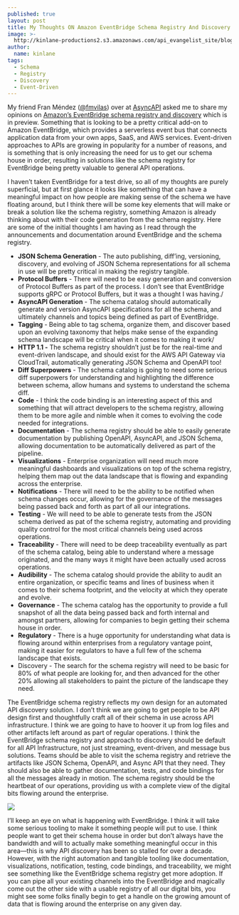 ```yaml
---
published: true
layout: post
title: My Thoughts ON Amazon EventBridge Schema Registry And Discovery
image: >-
  http://kinlane-productions2.s3.amazonaws.com/api_evangelist_site/blog/event_bridge_unite_video_thumbnail.64e8041d0d3c919aa503c8376b1fb9ae4dc11dcf.png
author:
  name: kinlane
tags:
  - Schema
  - Registry
  - Discovery
  - Event-Driven
---
```

My friend Fran Méndez ([@fmvilas](https://twitter.com/fmvilas)) over at [AsyncAPI](https://www.asyncapi.org/) asked me to share my opinions on [Amazon’s EventBridge schema registry and discovery](https://aws.amazon.com/blogs/compute/introducing-amazon-eventbridge-schema-registry-and-discovery-in-preview/) which is in preview. Something that is looking to be a pretty critical add-on to Amazon EventBridge, which provides a serverless event bus that connects application data from your own apps, SaaS, and AWS services. Event-driven approaches to APIs are growing in popularity for a number of reasons, and is something that is only increasing the need for us to get our schema house in order, resulting in solutions like the schema registry for EventBridge being pretty valuable to general API operations.

I haven’t taken EventBridge for a test drive, so all of my thoughts are purely superficial, but at first glance it looks like something that can have a meaningful impact on how people are making sense of the schema we have floating around, but I think there will be some key elements that will make or break a solution like the schema registry, something Amazon is already thinking about with their code generation from the schema registry. Here are some of the initial thoughts I am having as I read through the announcements and documentation around EventBridge and the schema registry.

*   **JSON Schema Generation** - The auto publishing, diff’ing, versioning, discovery, and evolving of JSON Schema representations for all schema in use will be pretty critical in making the registry tangible.
*   **Protocol Buffers** - There will need to be easy generation and conversion of Protocol Buffers as part of the process. I don’t see that EventBridge supports gRPC or Protocol Buffers, but it was a thought I was having./
*   **AsyncAPI Generation** - The schema catalog should automatically generate and version AsyncAPI specifications for all the schema, and ultimately channels and topics being defined as part of EventBridge.
*   **Tagging** - Being able to tag schema, organize them, and discover based upon an evolving taxonomy that helps make sense of the expanding schema landscape will be critical when it comes to making it work/
*   **HTTP 1.1 -** The schema registry shouldn’t just be for the real-time and event-driven landscape, and should exist for the AWS API Gateway via CloudTrail, automatically generating JSON Schema and OpenAPI too!
*   **Diff Superpowers** - The schema catalog is going to need some serious diff superpowers for understanding and highlighting the difference between schema, allow humans and systems to understand the schema diff.
*   **Code** - I think the code binding is an interesting aspect of this and something that will attract developers to the schema registry, allowing them to be more agile and nimble when it comes to evolving the code needed for integrations.
*   **Documentation** - The schema registry should be able to easily generate documentation by publishing OpenAPI, AsyncAPI, and JSON Schema, allowing documentation to be automatically delivered as part of the pipeline.
*   **Visualizations** - Enterprise organization will need much more meaningful dashboards and visualizations on top of the schema registry, helping them map out the data landscape that is flowing and expanding across the enterprise.
*   **Notifications** - There will need to be the ability to be notified when schema changes occur, allowing for the governance of the messages being passed back and forth as part of all our integrations.
*   **Testing** - We will need to be able to generate tests from the JSON schema derived as pat of the schema registry, automating and providing quality control for the most critical channels being used across operations.
*   **Traceability** - There will need to be deep traceability eventually as part of the schema catalog, being able to understand where a message originated, and the many ways it might have been actually used across operations.
*   **Audibility** - The schema catalog should provide the ability to audit an entire organization, or specific teams and lines of business when it comes to their schema footprint, and the velocity at which they operate and evolve.
*   **Governance** - The schema catalog has the opportunity to provide a full snapshot of all the data being passed back and forth internal and amongst partners, allowing for companies to begin getting their schema house in order.
*   **Regulatory** - There is a huge opportunity for understanding what data is flowing around within enterprises from a regulatory vantage point, making it easier for regulators to have a full few of the schema landscape that exists.
*   Discovery - The search for the schema registry will need to be basic for 80% of what people are looking for, and then advanced for the other 20% allowing all stakeholders to paint the picture of the landscape they need.

The EventBridge schema registry reflects my own design for an automated API discovery solution. I don’t think we are going to get people to be API design first and thoughtfully craft all of their schema in use across API infrastructure. I think we are going to have to hoover it up from log files and other artifacts left around as part of regular operations. I think the EventBridge schema registry and approach to discovery should be default for all API Infrastructure, not just streaming, event-driven, and message bus solutions. Teams should be able to visit the schema registry and retrieve the artifacts like JSON Schema, OpenAPI, and Async API that they need. They should also be able to gather documentation, tests, and code bindings for all the messages already in motion. The schema registry should be the heartbeat of our operations, providing us with a complete view of the digital bits flowing around the enterprise.

[![](http://kinlane-productions2.s3.amazonaws.com/api_evangelist_site/blog/product_page_diagram_eventbridge_how_it_works.96da753d6591f93925f16716142f98d849c2ee0e.png)](https://aws.amazon.com/eventbridge/)

I’ll keep an eye on what is happening with EventBridge. I think it will take some serious tooling to make it something people will put to use. I think people want to get their schema house in order but don’t always have the bandwidth and will to actually make something meaningful occur in this area—this is why API discovery has been so stalled for over a decade. However, with the right automation and tangible tooling like documentation, visualizations, notification, testing, code bindings, and traceability, we might see something like the EventBridge schema registry get more adoption. If you can pipe all your existing channels into the EventBridge and magically come out the other side with a usable registry of all our digital bits, you might see some folks finally begin to get a handle on the growing amount of data that is flowing around the enterprise on any given day.